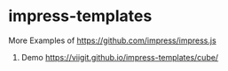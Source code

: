 # impress-templates

More Examples of https://github.com/impress/impress.js

1. Demo https://viigit.github.io/impress-templates/cube/
